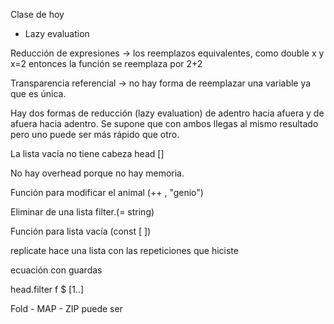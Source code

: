 Clase de hoy

- Lazy evaluation

Reducción de expresiones -> los reemplazos equivalentes, como double x y x=2 entonces la función se reemplaza por 2+2

Transparencia referencial -> no hay forma de reemplazar una variable ya que es única.

Hay dos formas de reducción (lazy evaluation) de adentro hacia afuera y de afuera hacia adentro. Se supone que con ambos llegas al mismo resultado pero uno puede ser más rápido que otro.

La lista vacía no tiene cabeza head []

No hay overhead porque no hay memoria.

Función para modificar el animal (++ , "genio")

Eliminar de una lista filter.(\= string)

Función para lista vacía (const [ ])

replicate hace una lista con las repeticiones que hiciste

ecuación con guardas

head.filter f $ [1..]

Fold - MAP - ZIP puede ser



